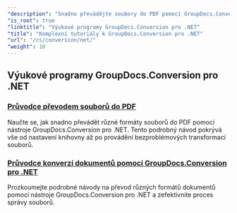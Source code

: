 ```yaml
---
"description": "Snadno převádějte soubory do PDF pomocí GroupDocs.Conversion pro .NET. Zjednodušte správu dokumentů s přizpůsobitelnými možnostmi."
"is_root": true
"linktitle": "Výukové programy GroupDocs.Conversion pro .NET"
"title": "Komplexní tutoriály k GroupDocs.Conversion pro .NET"
"url": "/cs/conversion/net/"
"weight": 10
---
```


## Výukové programy GroupDocs.Conversion pro .NET
### [Průvodce převodem souborů do PDF](./guide-to-file-conversion-to-pdf/)
Naučte se, jak snadno převádět různé formáty souborů do PDF pomocí nástroje GroupDocs.Conversion pro .NET. Tento podrobný návod pokrývá vše od nastavení knihovny až po provádění bezproblémových transformací souborů.
### [Průvodce konverzí dokumentů pomocí GroupDocs.Conversion pro .NET](./guide-to-document-conversion/)
Prozkoumejte podrobné návody na převod různých formátů dokumentů pomocí nástroje GroupDocs.Conversion pro .NET a zefektivnite proces správy souborů.